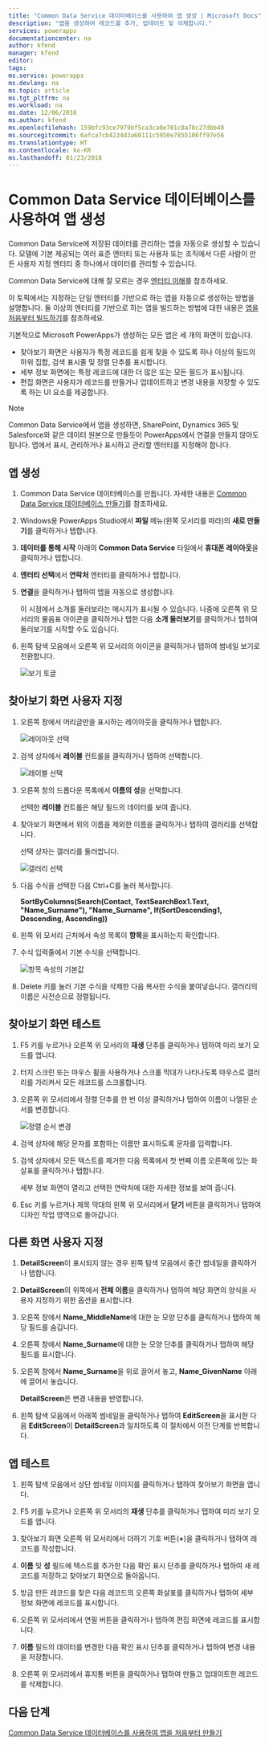```yaml
---
title: "Common Data Service 데이터베이스를 사용하여 앱 생성 | Microsoft Docs"
description: "앱을 생성하여 레코드를 추가, 업데이트 및 삭제합니다."
services: powerapps
documentationcenter: na
author: kfend
manager: kfend
editor: 
tags: 
ms.service: powerapps
ms.devlang: na
ms.topic: article
ms.tgt_pltfrm: na
ms.workload: na
ms.date: 12/06/2016
ms.author: kfend
ms.openlocfilehash: 159bfc93ce7979bf5ca3ca0e701c8a78c27dbb40
ms.sourcegitcommit: 6afca7cb4234d3a60111c5950e7855106ff97e56
ms.translationtype: HT
ms.contentlocale: ko-KR
ms.lasthandoff: 01/23/2018
---
```

# <a name="generate-an-app-by-using-a-common-data-service-database"></a>Common Data Service 데이터베이스를 사용하여 앱 생성
Common Data Service에 저장된 데이터를 관리하는 앱을 자동으로 생성할 수 있습니다. 모델에 기본 제공되는 여러 표준 엔터티 또는 사용자 또는 조직에서 다른 사람이 만든 사용자 지정 엔터티 중 하나에서 데이터를 관리할 수 있습니다.

Common Data Service에 대해 잘 모르는 경우 [엔터티 이해](data-platform-intro.md)를 참조하세요.

이 토픽에서는 지정하는 단일 엔터티를 기반으로 하는 앱을 자동으로 생성하는 방법을 설명합니다. 둘 이상의 엔터티를 기반으로 하는 앱을 빌드하는 방법에 대한 내용은 [앱을 처음부터 빌드하기](data-platform-create-app-scratch.md)를 참조하세요.

기본적으로 Microsoft PowerApps가 생성하는 모든 앱은 세 개의 화면이 있습니다.

* 찾아보기 화면은 사용자가 특정 레코드를 쉽게 찾을 수 있도록 하나 이상의 필드의 하위 집합, 검색 표시줄 및 정렬 단추를 표시합니다.
* 세부 정보 화면에는 특정 레코드에 대한 더 많은 또는 모든 필드가 표시됩니다.
* 편집 화면은 사용자가 레코드를 만들거나 업데이트하고 변경 내용을 저장할 수 있도록 하는 UI 요소를 제공합니다.

> [!NOTE]
> Common Data Service에서 앱을 생성하면, SharePoint, Dynamics 365 및 Salesforce와 같은 데이터 원본으로 만들듯이 PowerApps에서 연결을 만들지 않아도 됩니다. 앱에서 표시, 관리하거나 표시하고 관리할 엔터티를 지정해야 합니다.

## <a name="generate-an-app"></a>앱 생성
1. Common Data Service 데이터베이스를 만듭니다. 자세한 내용은 [ Common Data Service 데이터베이스 만들기](create-database.md)를 참조하세요.

2. Windows용 PowerApps Studio에서 **파일** 메뉴(왼쪽 모서리를 따라)의 **새로 만들기**를 클릭하거나 탭합니다.

3. **데이터를 통해 시작** 아래의 **Common Data Service** 타일에서 **휴대폰 레이아웃**을 클릭하거나 탭합니다.

4. **엔터티 선택**에서 **연락처** 엔터티를 클릭하거나 탭합니다.

5. **연결**을 클릭하거나 탭하여 앱을 자동으로 생성합니다.

    이 시점에서 소개를 둘러보라는 메시지가 표시될 수 있습니다. 나중에 오른쪽 위 모서리의 물음표 아이콘을 클릭하거나 탭한 다음 **소개 둘러보기**를 클릭하거나 탭하여 둘러보기를 시작할 수도 있습니다.

6. 왼쪽 탐색 모음에서 오른쪽 위 모서리의 아이콘을 클릭하거나 탭하여 썸네일 보기로 전환합니다.

    ![보기 토글](./media/data-platform-create-app/toggle-view.png)

## <a name="customize-the-browse-screen"></a>찾아보기 화면 사용자 지정
1. 오른쪽 창에서 머리글만을 표시하는 레이아웃을 클릭하거나 탭합니다.

    ![레이아웃 선택](./media/data-platform-create-app/choose-gallery-layout.png)

2. 검색 상자에서 **레이블** 컨트롤을 클릭하거나 탭하여 선택합니다.

    ![레이블 선택](./media/data-platform-create-app/select-textbox.png)

3. 오른쪽 창의 드롭다운 목록에서 **이름의 성**을 선택합니다.

    선택한 **레이블** 컨트롤은 해당 필드의 데이터를 보여 줍니다.

4. 찾아보기 화면에서 위의 이름을 제외한 이름을 클릭하거나 탭하여 갤러리를 선택합니다.

    선택 상자는 갤러리를 둘러쌉니다.

    ![갤러리 선택](./media/data-platform-create-app/select-gallery.png)

5. 다음 수식을 선택한 다음 Ctrl+C를 눌러 복사합니다.

    **SortByColumns(Search(Contact, TextSearchBox1.Text, "Name_Surname"), "Name_Surname", If(SortDescending1, Descending, Ascending))**

6. 왼쪽 위 모서리 근처에서 속성 목록이 **항목**을 표시하는지 확인합니다.

7. 수식 입력줄에서 기본 수식을 선택합니다.

    ![항목 속성의 기본값](./media/data-platform-create-app/default-items.png)

8. Delete 키를 눌러 기본 수식을 삭제한 다음 복사한 수식을 붙여넣습니다. 갤러리의 이름은 사전순으로 정렬됩니다.

## <a name="test-the-browse-screen"></a>찾아보기 화면 테스트
1. F5 키를 누르거나 오른쪽 위 모서리의 **재생** 단추를 클릭하거나 탭하여 미리 보기 모드를 엽니다.

2. 터치 스크린 또는 마우스 휠을 사용하거나 스크롤 막대가 나타나도록 마우스로 갤러리를 가리켜서 모든 레코드를 스크롤합니다.

3. 오른쪽 위 모서리에서 정렬 단추를 한 번 이상 클릭하거나 탭하여 이름이 나열된 순서를 변경합니다.

    ![정렬 순서 변경](./media/data-platform-create-app/sort-button.png)

4. 검색 상자에 해당 문자를 포함하는 이름만 표시하도록 문자를 입력합니다.

5. 검색 상자에서 모든 텍스트를 제거한 다음 목록에서 첫 번째 이름 오른쪽에 있는 화살표를 클릭하거나 탭합니다.

    세부 정보 화면이 열리고 선택한 연락처에 대한 자세한 정보를 보여 줍니다.

6. Esc 키를 누르거나 제목 막대의 왼쪽 위 모서리에서 **닫기** 버튼을 클릭하거나 탭하여 디자인 작업 영역으로 돌아갑니다.

## <a name="customize-the-other-screens"></a>다른 화면 사용자 지정
1. **DetailScreen**이 표시되지 않는 경우 왼쪽 탐색 모음에서 중간 썸네일을 클릭하거나 탭합니다.

2. **DetailScreen**의 위쪽에서 **전체 이름**을 클릭하거나 탭하여 해당 화면의 양식을 사용자 지정하기 위한 옵션을 표시합니다.

3. 오른쪽 창에서 **Name_MiddleName**에 대한 눈 모양 단추를 클릭하거나 탭하여 해당 필드를 숨깁니다.

4. 오른쪽 창에서 **Name_Surname**에 대한 눈 모양 단추를 클릭하거나 탭하여 해당 필드를 표시합니다.

5. 오른쪽 창에서 **Name_Surname**을 위로 끌어서 놓고, **Name_GivenName** 아래에 끌어서 놓습니다.

    **DetailScreen**은 변경 내용을 반영합니다.

6. 왼쪽 탐색 모음에서 아래쪽 썸네일을 클릭하거나 탭하여 **EditScreen**을 표시한 다음 **EditScreen**이 **DetailScreen**과 일치하도록 이 절차에서 이전 단계를 반복합니다.

## <a name="test-the-app"></a>앱 테스트
1. 왼쪽 탐색 모음에서 상단 썸네일 이미지를 클릭하거나 탭하여 찾아보기 화면을 엽니다.

2. F5 키를 누르거나 오른쪽 위 모서리의 **재생** 단추를 클릭하거나 탭하여 미리 보기 모드를 엽니다.

3. 찾아보기 화면 오른쪽 위 모서리에서 더하기 기호 버튼(**+**)을 클릭하거나 탭하여 레코드를 작성합니다.

4. **이름** 및 **성** 필드에 텍스트를 추가한 다음 확인 표시 단추를 클릭하거나 탭하여 새 레코드를 저장하고 찾아보기 화면으로 돌아옵니다.

5. 방금 만든 레코드를 찾은 다음 레코드의 오른쪽 화살표를 클릭하거나 탭하여 세부 정보 화면에 레코드를 표시합니다.

6. 오른쪽 위 모서리에서 연필 버튼을 클릭하거나 탭하여 편집 화면에 레코드를 표시합니다.

7. **이름** 필드의 데이터를 변경한 다음 확인 표시 단추를 클릭하거나 탭하여 변경 내용을 저장합니다.

8. 오른쪽 위 모서리에서 휴지통 버튼을 클릭하거나 탭하여 만들고 업데이트한 레코드를 삭제합니다.

## <a name="next-steps"></a>다음 단계
[Common Data Service 데이터베이스를 사용하여 앱을 처음부터 만들기](data-platform-create-app-scratch.md)
